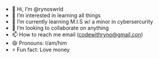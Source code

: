 - 👋 Hi, I’m @rynoswrld
- 👀 I’m interested in learning all things
- 🌱 I’m currently learning M.I.S w/ a minor in cybersercurity
- 💞️ I’m looking to collaborate on anything
- 📫 How to reach me email (codewithryno@gmail.con)
- 😄 Pronouns: I/am/him
- ⚡ Fun fact: Love money 

<!---
rynoswrld/rynoswrld is a ✨ special ✨ repository because its `README.md` (this file) appears on your GitHub profile.
You can click the Preview link to take a look at your changes.
--->
